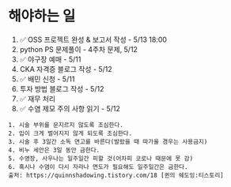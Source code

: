 # 해야하는 일
1. ✅ OSS 프로젝트 완성 & 보고서 작성 - 5/13 18:00
2. python PS 문제풀이 - 4주차 문제, 5/12
3. ✅ 야구장 예매 - 5/11
4. CKA 자격증 블로그 작성 - 5/12
5. ✅ 배민 신청 - 5/11
6. 투자 방법 블로그 작성 - 5/12
7. ✅ 재무 처리
7. ✅ 수염 제모 주의 사항 읽기 - 5/12
```
1. 시술 부위를 문지르지 않도록 조심한다.
2. 입이 크게 벌어지지 않게 되도록 조심한다.
3. 시술 후 3일간 소독 연고를 바른다(발랐을 때 따가울 경우는 사용금지)
4. 비누 세안은 3일 동안 금한다.
5. 수영장, 사우나는 일주일간 피할 것(어차피 코로나 때문에 못 감)
6. 혹시나 수염이 다시 자라나 면도가 필요해도 일주일간은 금한다.
출처: https://quinnshadowing.tistory.com/18 [퀸의 쉐도잉:티스토리]
```